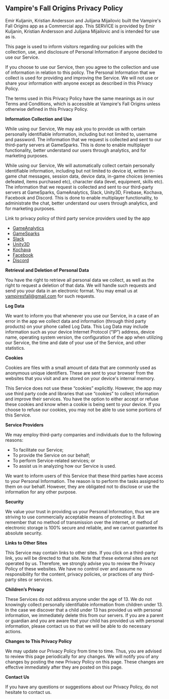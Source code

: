 ## Vampire's Fall Origins Privacy Policy

Emir Kuljanin, Kristian Andersson and Julijana Mijailovic built the Vampire's Fall Origins app as a Commercial app. This SERVICE is provided by Emir Kuljanin, Kristian Andersson and Julijana Mijailovic and is intended for use as is.

This page is used to inform visitors regarding our policies with the collection, use, and disclosure of Personal Information if anyone decided to use our Service.

If you choose to use our Service, then you agree to the collection and use of information in relation to this policy. The Personal Information that we collect is used for providing and improving the Service. We will not use or share your information with anyone except as described in this Privacy Policy.

The terms used in this Privacy Policy have the same meanings as in our Terms and Conditions, which is accessible at Vampire's Fall Origins unless otherwise defined in this Privacy Policy.

**Information Collection and Use**

While using our Service, We may ask you to provide us with certain personally identifiable information, including but not limited to, username and password. The information that we request is collected and sent to our third-party servers at GameSparks. This is done to enable multiplayer functionality, better understand our users through analytics, and for marketing purposes.

While using our Service, We will automatically collect certain personally identifiable information, including but not limited to device id, written in-game chat messages, session data, device data, in-game choices (enemies defeated, items purchased etc), character data (level, equipment, skills etc). The information that we request is collected and sent to our third-party servers at GameSparks, GameAnalytics, Slack, Unity3D, Firebase, Kochava, Facebook and Discord. This is done to enable multiplayer functionality, to administrate the chat, better understand our users through analytics, and for marketing purposes.

Link to privacy policy of third party service providers used by the app

*   [GameAnalytics](https://gameanalytics.com/privacy)
*   [GameSparks](https://www.gamesparks.com/privacy-policy/)
*   [Slack](https://slack.com/privacy-policy)
*   [Unity3D](https://unity3d.com/legal/privacy-policy)
*   [Kochava](https://www.kochava.com/kochava-collective/collective-data-privacy-policy/)
*   [Facebook](https://www.facebook.com/legal/FB_Work_Privacy)
*   [Discord](https://discordapp.com/privacy)

**Retrieval and Deletion of Personal Data**

You have the right to retrieve all personal data we collect, as well as the right to request a deletion of that data. We will handle such requests and send you your data in an electronic format. You may email us at vampiresfall@gmail.com for such requests.

**Log Data**

We want to inform you that whenever you use our Service, in a case of an error in the app we collect data and information (through third party products) on your phone called Log Data. This Log Data may include information such as your device Internet Protocol (“IP”) address, device name, operating system version, the configuration of the app when utilizing our Service, the time and date of your use of the Service, and other statistics.

**Cookies**

Cookies are files with a small amount of data that are commonly used as anonymous unique identifiers. These are sent to your browser from the websites that you visit and are stored on your device's internal memory.

This Service does not use these “cookies” explicitly. However, the app may use third party code and libraries that use “cookies” to collect information and improve their services. You have the option to either accept or refuse these cookies and know when a cookie is being sent to your device. If you choose to refuse our cookies, you may not be able to use some portions of this Service.

**Service Providers**

We may employ third-party companies and individuals due to the following reasons:

*   To facilitate our Service;
*   To provide the Service on our behalf;
*   To perform Service-related services; or
*   To assist us in analyzing how our Service is used.

We want to inform users of this Service that these third parties have access to your Personal Information. The reason is to perform the tasks assigned to them on our behalf. However, they are obligated not to disclose or use the information for any other purpose.

**Security**

We value your trust in providing us your Personal Information, thus we are striving to use commercially acceptable means of protecting it. But remember that no method of transmission over the internet, or method of electronic storage is 100% secure and reliable, and we cannot guarantee its absolute security.

**Links to Other Sites**

This Service may contain links to other sites. If you click on a third-party link, you will be directed to that site. Note that these external sites are not operated by us. Therefore, we strongly advise you to review the Privacy Policy of these websites. We have no control over and assume no responsibility for the content, privacy policies, or practices of any third-party sites or services.

**Children’s Privacy**

These Services do not address anyone under the age of 13. We do not knowingly collect personally identifiable information from children under 13. In the case we discover that a child under 13 has provided us with personal information, we immediately delete this from our servers. If you are a parent or guardian and you are aware that your child has provided us with personal information, please contact us so that we will be able to do necessary actions.

**Changes to This Privacy Policy**

We may update our Privacy Policy from time to time. Thus, you are advised to review this page periodically for any changes. We will notify you of any changes by posting the new Privacy Policy on this page. These changes are effective immediately after they are posted on this page.

**Contact Us**

If you have any questions or suggestions about our Privacy Policy, do not hesitate to contact us.
